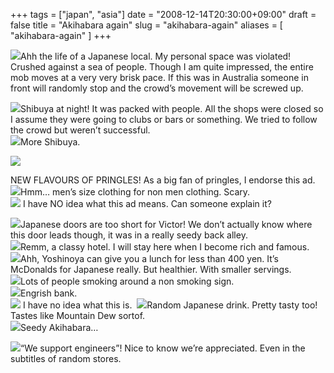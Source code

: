 +++
tags = ["japan", "asia"]
date = "2008-12-14T20:30:00+09:00"
draft = false
title = "Akihabara again"
slug = "akihabara-again"
aliases = [
	"akihabara-again"
]
+++

![](/images/2010/10/dscf0019.jpg)Ahh the life of a Japanese local. My personal space was violated! Crushed against a sea of people. Though I am quite impressed, the entire mob moves at a very very brisk pace. If this was in Australia someone in front will randomly stop and the crowd’s movement will be screwed up.  

![](/images/2010/10/dscf0023.jpg)Shibuya at night! It was packed with people. All the shops were closed so I assume they were going to clubs or bars or something. We tried to follow the crowd but weren’t successful.  
![](/images/2010/10/dscf00241.jpg)More Shibuya.

![](/images/2010/10/dscf00181.jpg)

NEW FLAVOURS OF PRINGLES! As a big fan of pringles, I endorse this ad.
![](/images/2010/10/dscf00171.jpg)Hmm… men’s size clothing for non men clothing. Scary.  
![](/images/2010/10/dscf00161.jpg) I have NO idea what this ad means. Can someone explain it?  

![](/images/2010/10/dscf00142.jpg)Japanese doors are too short for Victor! We don’t actually know where this door leads though, it was in a really seedy back alley.  
![](/images/2010/10/dscf00121.jpg)Remm, a classy hotel. I will stay here when I become rich and famous.  
![](/images/2010/10/dscf00091.jpg)Ahh, Yoshinoya can give you a lunch for less than 400 yen. It’s McDonalds for Japanese really. But healthier. With smaller servings.  
![](/images/2010/10/dscf0011.jpg)Lots of people smoking around a non smoking sign.  
![](/images/2010/10/dscf00081.jpg)Engrish bank.  
![](/images/2010/10/dscf0006.jpg)
I have no idea what this is. 
![](/images/2010/10/dscf00053.jpg)Random Japanese drink. Pretty tasty too! Tastes like Mountain Dew sortof.  
![](/images/2010/10/dscf00031.jpg)Seedy Akihabara…  

![](/images/2010/10/dscf00023.jpg)“We support engineers”! Nice to know we’re appreciated. Even in the subtitles of random stores.


